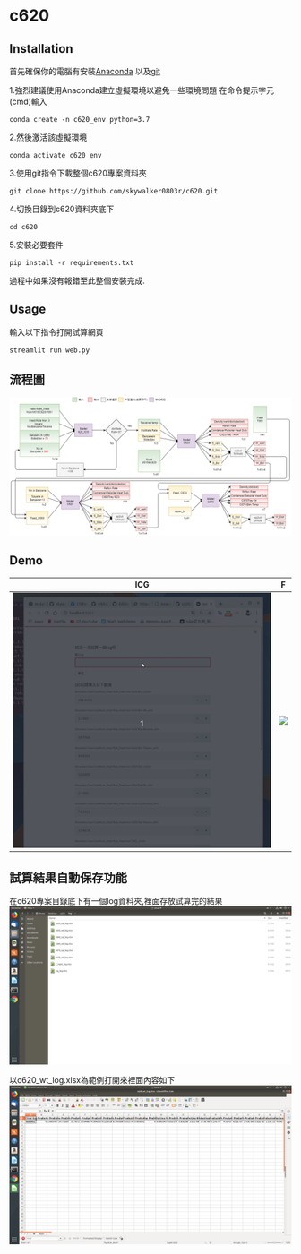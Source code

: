 # c620

## Installation
首先確保你的電腦有安裝[Anaconda](https://www.anaconda.com/products/individual)
以及[git](https://git-scm.com/downloads)


1.強烈建議使用Anaconda建立虛擬環境以避免一些環境問題
在命令提示字元(cmd)輸入
```
conda create -n c620_env python=3.7
```
2.然後激活該虛擬環境
```
conda activate c620_env
```
3.使用git指令下載整個c620專案資料夾
```
git clone https://github.com/skywalker0803r/c620.git
```
4.切換目錄到c620資料夾底下
```
cd c620
```
5.安裝必要套件
```
pip install -r requirements.txt
```
過程中如果沒有報錯至此整個安裝完成.

## Usage

輸入以下指令打開試算網頁
```
streamlit run web.py
```

## 流程圖

![](https://github.com/skywalker0803r/c620/blob/main/img/overview.png)


## Demo

ICG|F
:-------------------------:|:-------------------------:
![](https://github.com/skywalker0803r/c620/blob/main/gif/ICG_web.gif)|![](https://github.com/skywalker0803r/c620/blob/main/gif/F_web.gif)

## 試算結果自動保存功能

在c620專案目錄底下有一個log資料夾,裡面存放試算完的結果
![](https://github.com/skywalker0803r/c620/blob/main/img/logdir.png)

以c620_wt_log.xlsx為範例打開來裡面內容如下
![](https://github.com/skywalker0803r/c620/blob/main/img/c620_wt_log.png)

